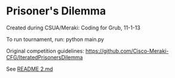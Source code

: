 Prisoner's Dilemma
==================

Created during CSUA/Meraki: Coding for Grub, 11-1-13

To run tournament, run:
python main.py

Original competition guidelines:
https://github.com/Cisco-Meraki-CFG/IteratedPrisonersDilemma

See [README 2.md](https://github.com/rishikapadia/Prisoner-s-Dilemma/blob/master/README%202.md)
